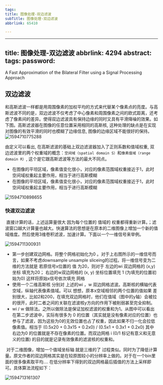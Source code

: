 ```yaml
---
tags:
title: 图像处理-双边滤波
subTitle: 图像处理-双边滤波
abbrlink: 65410

---
```

---
title: 图像处理-双边滤波
abbrlink: 4294
abstract:
tags:
password:
---


<!--more-->

A Fast Approximation of the Bilateral Filter using a Signal Processing Approach 

## 双边滤波

​	和高斯滤波一样都是用周围像素的加权平均的方式来代替某个像素点的亮度。与高斯滤波不同的是，双边滤波不仅考虑了中心像素和周围像素之间的欧式距离，还考虑了像素间的差异。使得双边滤波具有保持边缘的同时又具有平滑降噪的效果。如下图。高斯滤波器在图像的任意位置采用相同的高斯核, 这种处理的缺点是在实现对图像的有效平滑的同时也模糊了边缘信息, 图像的边缘区域不能很好的保持。![1594710775288](https://cdn.jsdelivr.net/gh/changruowang/cloudimg/img/20210328205215.png)

由定义可以看出, 在高斯滤波的基础上双边滤波器加入了正则系数和值域权重, 双边滤波里的两个权重域的概念：`空间域（spatial domain S）`和`像素值域（range domain R）`, 这个是它跟高斯滤波等方法的最大不同点。

* 在图像的平坦区域，像素值变化很小，对应的像素范围域权重接近于1，此时空间域权重起主要作用，相当于进行高斯模糊
* 在图像的平坦区域，像素值变化很小，对应的像素范围域权重接近于1，此时空间域权重起主要作用，相当于进行高斯模糊

![1594710898655](https://cdn.jsdelivr.net/gh/changruowang/cloudimg/img/20210328205234.png)

### 快速双边滤波

​	直接计算的话，上述运算量很大 因为每个位置的 值域的 权重都得重新计算。；滤波窗口越大计算量也越大。快速算法的思想是在原本的二维图像上增加一个新的值域维度。然后使用3维卷积滤波，加速计算。下面以一个一维信号来举例。

![1594711300931](https://cdn.jsdelivr.net/gh/changruowang/cloudimg/img/20210328205143.png)

* 第一步创建双边网格。将整个网格初始化为0 。对于上右图所示的一维信号而言，如果不考虑downsample  unsample sliceing的过程。将一维信号变为二维的方法就是 若原信号x位置的 值 为20，则对于 左边的wi 双边网格的 (x,y) 坐标 填充为20； 右边的w双边网格的 (x, y) 坐标位置填充 1 (为填充的位置初始为0)  这样将原始x信号依次填充 网格
* 使用一个二维高斯核 分别对 上述的wi ，w 双边网格滤波。高斯核的横轴代表空域，纵轴代表像素值域。可以 想想，原本x空域相邻的两个位置的值如果 差别很大，比如2和200，在填充双边网格时，他们在值域（图中的y轴）会被拉的很开，此时二者之间的关联在滤波核y方向的作用下被削弱甚至完全抑制。
* wi / w 做除法。之所以做除法是保证加权滤波的权重和为1。从图中可以看出在第二步滤波中，实际有很多为 0 的位置（其实就是没有像素对应的位置）也参与了滤波，因为这些为0的无效位置也占了权重，因此如果不归一化会拉低像素值。相当于 (0.5x20 + 0.3x15 + 0.2x0) / (0.5x1 + 0.3x1 + 0.2x0) 其中右边为0 的位置就是不存在像素的位置。而双边网格 i (0/1 标记有意义和无意义的位置) 的目的就是记录有效像素的滤波核的权重和。

​	对于二维图像，增加一个值域坐标轴 就是三维的了 过程类似。同时为了降低计算量。原文作者的双边网格其实是在较原图较小的分辨率上做的。对于在一个bin里面的很多像素取平均....  在低分辨率下得到的双边网格最后插值的方法上采样即可。具体算法流程如下：

![1594713161307](https://cdn.jsdelivr.net/gh/changruowang/cloudimg/img/20210328205234.png)







